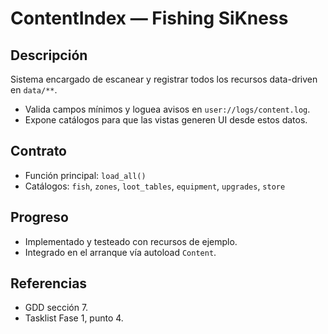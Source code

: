 # ContentIndex — Fishing SiKness

## Descripción
Sistema encargado de escanear y registrar todos los recursos data-driven en `data/**`.
- Valida campos mínimos y loguea avisos en `user://logs/content.log`.
- Expone catálogos para que las vistas generen UI desde estos datos.

## Contrato
- Función principal: `load_all()`
- Catálogos: `fish`, `zones`, `loot_tables`, `equipment`, `upgrades`, `store`

## Progreso
- Implementado y testeado con recursos de ejemplo.
- Integrado en el arranque vía autoload `Content`.

## Referencias
- GDD sección 7.
- Tasklist Fase 1, punto 4.
